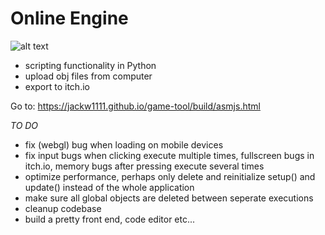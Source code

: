 
# Online Engine
![alt text](https://github.com/jackw1111/game-tool/blob/master/online-engine.png?raw=true)

- scripting functionality in Python
- upload obj files from computer
- export to itch.io

Go to: https://jackw1111.github.io/game-tool/build/asmjs.html

*TO DO*
- fix (webgl) bug when loading on mobile devices
- fix input bugs when clicking execute multiple times, fullscreen bugs in itch.io, memory bugs after pressing execute several times
- optimize performance, perhaps only delete and reinitialize setup() and update() instead of 
the whole application
- make sure all global objects are deleted between seperate executions
- cleanup codebase
- build a pretty front end, code editor etc...


